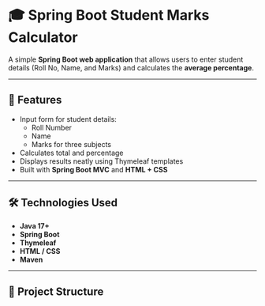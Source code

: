 # 🎓 Spring Boot Student Marks Calculator

A simple **Spring Boot web application** that allows users to enter student details (Roll No, Name, and Marks) and calculates the **average percentage**.

---

## 🚀 Features

- Input form for student details:
  - Roll Number
  - Name
  - Marks for three subjects
- Calculates total and percentage
- Displays results neatly using Thymeleaf templates
- Built with **Spring Boot MVC** and **HTML + CSS**

---

## 🛠️ Technologies Used

- **Java 17+**
- **Spring Boot**
- **Thymeleaf**
- **HTML / CSS**
- **Maven**

---

## 📂 Project Structure

